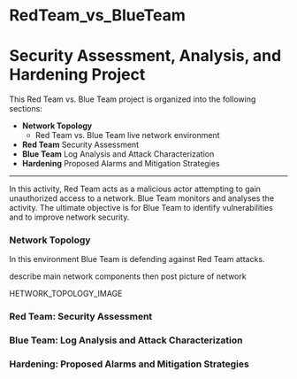 # RedTeam_vs_BlueTeam
# Security Assessment, Analysis, and Hardening Project
This Red Team vs. Blue Team project is organized into the following sections:
- **Network Topology**
  - Red Team vs. Blue Team live network environment
- **Red Team** Security Assessment
- **Blue Team** Log Analysis and Attack Characterization
- **Hardening** Proposed Alarms and Mitigation Strategies
___

In this activity, Red Team acts as a malicious actor attempting to gain unauthorized access to a network. Blue Team monitors and analyses the activity. The ultimate objective is for Blue Team to identify vulnerabilities and to improve network security. 

### Network Topology

In this environment Blue Team is defending against Red Team attacks.

describe main network components then post picture of network

HETWORK_TOPOLOGY_IMAGE


### Red Team: Security Assessment



### Blue Team: Log Analysis and Attack Characterization



### Hardening: Proposed Alarms and Mitigation Strategies
